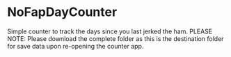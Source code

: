 # NoFapDayCounter
Simple counter to track the days since you last jerked the ham.
PLEASE NOTE:
Please download the complete folder as this is the destination folder for save data upon re-opening the counter app.
